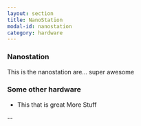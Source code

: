 ```yaml
---
layout: section
title: NanoStation
modal-id: nanostation
category: hardware
---
```


### Nanostation
This is the nanostation are... super awesome

### Some other hardware
* This that is great
More Stuff

--
